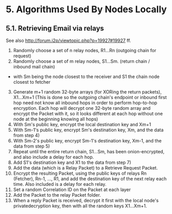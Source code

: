 # 5. Algorithms Used By Nodes Locally

## 5.1. Retrieving Email via relays

See also http://forum.i2p/viewtopic.php?p=19927#19927 ff.
   
1. Randomly choose a set of n relay nodes,  R1...Rn (outgoing chain for request)
2. Randomly choose a set of m relay nodes, S1...Sm. (return chain / inbound mail chain)

  - with Sm being the node closest to the receiver and S1 the chain node closest to fetcher

3. Generate m+1 random 32-byte arrays (for XORing the return packets), X1...Xm+1
    (This is done so the outgoing chain's endpoint or inbound first hop need
    not know all inbound hops in order to perform hop-to-hop encryption. Each
    hop will decrypt one 32-byte random array and encrypt the Packet with it,
    so it looks different at each hop without one node at the beginning
    knowing all hops)
4. With Sm's public key, encrypt the local destination key and Xm+1
5. With Sm-1's public key, encrypt Sm's destination key, Xm, and the data from step 4)
6. With Sm-2's public key, encrypt Sm-1's destination key, Xm-1, and the data from step 5)
7. Repeat until the entire return chain, S1...Sm, has been onion-encrypted, and also include a delay for each hop.
8. Add S1's destination key and X1 to the data from step 7)
9. Add the data (which is a Relay Packet) to a Retrieve Request Packet.
10. Encrypt the resulting Packet, using the public keys of relays Rn (Fetcher), Rn-1, ..., R1, and add the destination key of the next relay each time. Also included is a delay for each relay.
11. Set a random Correlation ID on the Packet at each layer
12. Add the Packet to the relay Packet folder.
13. When a reply Packet is received, decrypt it first with the local node's privatedecryption key, then with all the random keys X1...Xm+1.

